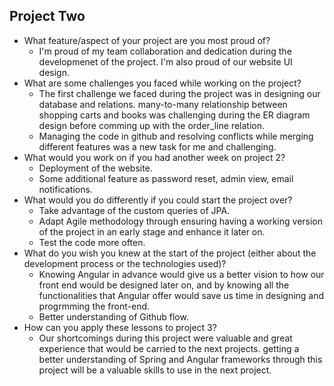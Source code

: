 ## Project Two

- What feature/aspect of your project are you most proud of?
    - I'm proud of my team collaboration and dedication during the developmenet of the project. I'm also proud of our website UI design.
- What are some challenges you faced while working on the project?
    - The first challenge we faced during the project was in designing our database and relations. many-to-many relationship between shopping carts and books was challenging during the ER diagram design before comming up with the order_line relation.
    - Managing the code in github and resolving conflicts while merging different features was a new task for me and challenging.
- What would you work on if you had another week on project 2?
    - Deployment of the website.
    - Some additional feature as password reset, admin view, email notifications.
- What would you do differently if you could start the project over?
    - Take advantage of the custom queries of JPA.
    - Adapt Agile methodology through ensuring having a working version of the project in an early stage and enhance it later on.
    - Test the code more often.
- What do you wish you knew at the start of the project (either about the development process or the technologies used)?
    - Knowing Angular in advance would give us a better vision to how our front end would be designed later on, and by knowing all the functionalities that Angular offer would save us time in designing and progrmming the front-end.
    - Better understanding of Github flow.
- How can you apply these lessons to project 3?
    - Our shortcomings during this project were valuable and great experience that would be carried to the next projects. getting a better understanding of Spring and Angular frameworks through this project will be a valuable skills to use in the next project.

